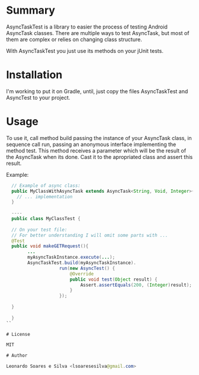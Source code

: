 # Summary

AsyncTaskTest is a library to easier the process of testing Android AsyncTask classes.
There are multiple ways to test AsyncTask, but most of them are complex or relies on changing class structure.

With AsyncTaskTest you just use its methods on your jUnit tests.


# Installation

I'm working to put it on Gradle, until, just copy the files AsyncTaskTest and AsyncTest to your project.

# Usage

To use it, call method build passing the instance of your AsyncTask class, in sequence call run, passing an anonymous interface implementing the method test. This method receives a parameter which will be the result of the AsyncTask when its done. Cast it to the apropriated class and assert this result.

Example:
```java
  // Example of async class:
  public MyClassWithAsyncTask extends AsyncTask<String, Void, Integer>{
  	// ... implementation
  }
	
  ----
  public class MyClassTest {
	
  // On your test file:
  // For better understanding I will omit some parts with ...
  @Test
  public void makeGETRequest(){
		...
		myAsyncTaskInstance.execute(...);
		AsyncTaskTest.build(myAsyncTaskInstance).
                    run(new AsyncTest() {
                        @Override
                        public void test(Object result) {
                            Assert.assertEquals(200, (Integer)result);
                        }
                    });
		
  }	
  
  }
``

# License

MIT

# Author

Leonardo Soares e Silva <lsoaresesilva@gmail.com>






 
